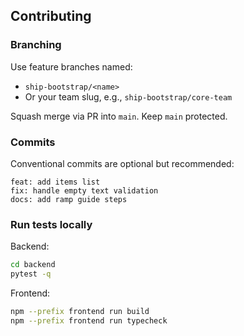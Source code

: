 ## Contributing

### Branching

Use feature branches named:

- `ship-bootstrap/<name>`
- Or your team slug, e.g., `ship-bootstrap/core-team`

Squash merge via PR into `main`. Keep `main` protected.

### Commits

Conventional commits are optional but recommended:

```
feat: add items list
fix: handle empty text validation
docs: add ramp guide steps
```

### Run tests locally

Backend:

```bash
cd backend
pytest -q
```

Frontend:

```bash
npm --prefix frontend run build
npm --prefix frontend run typecheck
```


